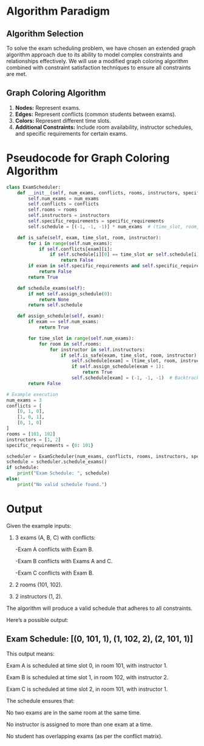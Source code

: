 # Algorithm Paradigm

## Algorithm Selection
To solve the exam scheduling problem, we have chosen an extended graph algorithm approach due to its ability to model complex constraints and relationships effectively. We will use a modified graph coloring algorithm combined with constraint satisfaction techniques to ensure all constraints are met.

## Graph Coloring Algorithm
1. **Nodes:** Represent exams.
2. **Edges:** Represent conflicts (common students between exams).
3. **Colors:** Represent different time slots.
4. **Additional Constraints:** Include room availability, instructor schedules, and specific requirements for certain exams.



# Pseudocode for Graph Coloring Algorithm

```python
class ExamScheduler:
    def __init__(self, num_exams, conflicts, rooms, instructors, specific_requirements):
        self.num_exams = num_exams
        self.conflicts = conflicts
        self.rooms = rooms
        self.instructors = instructors
        self.specific_requirements = specific_requirements
        self.schedule = [(-1, -1, -1)] * num_exams  # (time_slot, room, instructor)

    def is_safe(self, exam, time_slot, room, instructor):
        for i in range(self.num_exams):
            if self.conflicts[exam][i]:
                if self.schedule[i][0] == time_slot or self.schedule[i][1] == room or self.schedule[i][2] == instructor:
                    return False
        if exam in self.specific_requirements and self.specific_requirements[exam] != room:
            return False
        return True

    def schedule_exams(self):
        if not self.assign_schedule(0):
            return None
        return self.schedule

    def assign_schedule(self, exam):
        if exam == self.num_exams:
            return True

        for time_slot in range(self.num_exams):
            for room in self.rooms:
                for instructor in self.instructors:
                    if self.is_safe(exam, time_slot, room, instructor):
                        self.schedule[exam] = (time_slot, room, instructor)
                        if self.assign_schedule(exam + 1):
                            return True
                        self.schedule[exam] = (-1, -1, -1)  # Backtrack
        return False

# Example execution
num_exams = 3
conflicts = [
    [0, 1, 0],
    [1, 0, 1],
    [0, 1, 0]
]
rooms = [101, 102]
instructors = [1, 2]
specific_requirements = {0: 101}

scheduler = ExamScheduler(num_exams, conflicts, rooms, instructors, specific_requirements)
schedule = scheduler.schedule_exams()
if schedule:
    print("Exam Schedule: ", schedule)
else:
    print("No valid schedule found.")
```

# Output

Given the example inputs:

1) 3 exams (A, B, C) with conflicts:

   -Exam A conflicts with Exam B.

   -Exam B conflicts with Exams A and C.

   -Exam C conflicts with Exam B.

2) 2 rooms (101, 102).

3) 2 instructors (1, 2).

The algorithm will produce a valid schedule that adheres to all constraints.

Here’s a possible output:

## Exam Schedule:  [(0, 101, 1), (1, 102, 2), (2, 101, 1)]


This output means:

Exam A is scheduled at time slot 0, in room 101, with instructor 1.

Exam B is scheduled at time slot 1, in room 102, with instructor 2.

Exam C is scheduled at time slot 2, in room 101, with instructor 1.

The schedule ensures that:

No two exams are in the same room at the same time.

No instructor is assigned to more than one exam at a time.

No student has overlapping exams (as per the conflict matrix).
